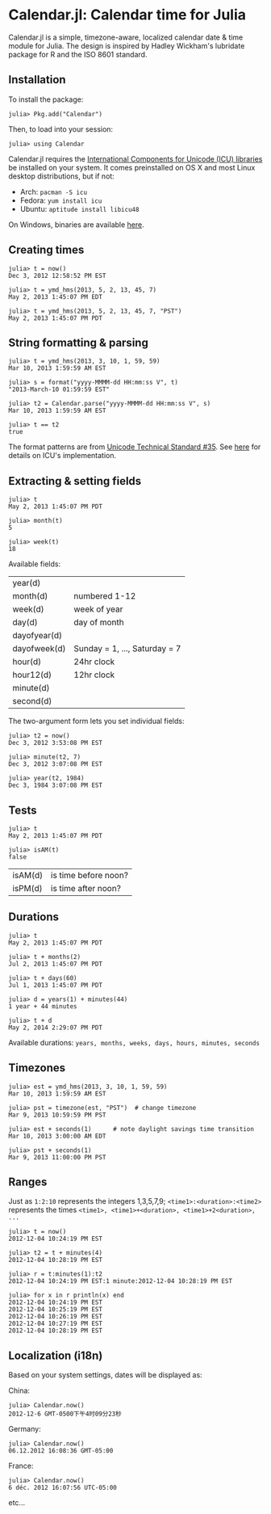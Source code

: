 Calendar.jl: Calendar time for Julia
====================================

Calendar.jl is a simple, timezone-aware, localized calendar date & time module for Julia.
The design is inspired by Hadley Wickham's lubridate package for R and the ISO 8601 standard.

Installation
------------

To install the package:

    julia> Pkg.add("Calendar")

Then, to load into your session:

    julia> using Calendar

Calendar.jl requires the [International Components for Unicode (ICU) libraries](http://site.icu-project.org/)
be installed on your system. It comes preinstalled on OS X and most Linux desktop distributions, but if not:

* Arch: `pacman -S icu`
* Fedora: `yum install icu`
* Ubuntu: `aptitude install libicu48`

On Windows, binaries are available [here](http://site.icu-project.org/download).

Creating times
--------------

```jlcon
julia> t = now()
Dec 3, 2012 12:58:52 PM EST

julia> t = ymd_hms(2013, 5, 2, 13, 45, 7)
May 2, 2013 1:45:07 PM EDT

julia> t = ymd_hms(2013, 5, 2, 13, 45, 7, "PST")
May 2, 2013 1:45:07 PM PDT
```

String formatting & parsing
---------------------------

```jlcon
julia> t = ymd_hms(2013, 3, 10, 1, 59, 59)
Mar 10, 2013 1:59:59 AM EST

julia> s = format("yyyy-MMMM-dd HH:mm:ss V", t)
"2013-March-10 01:59:59 EST"

julia> t2 = Calendar.parse("yyyy-MMMM-dd HH:mm:ss V", s)
Mar 10, 2013 1:59:59 AM EST

julia> t == t2
true
```

The format patterns are from
[Unicode Technical Standard #35](http://www.unicode.org/reports/tr35/tr35-dates.html#Date_Format_Patterns).
See [here](http://userguide.icu-project.org/formatparse/datetime) for details on ICU's implementation.

Extracting & setting fields
---------------------------

```jlcon
julia> t
May 2, 2013 1:45:07 PM PDT

julia> month(t)
5

julia> week(t)
18
```

Available fields:

<table>
<tr><td>
    year(d)       </td><td>
</td></tr>
<tr><td>
    month(d)      </td><td> numbered 1-12
</td></tr>
<tr><td>
    week(d)       </td><td> week of year
</td></tr>
<tr><td>
    day(d)        </td><td> day of month
</td></tr>
<tr><td>
    dayofyear(d)  </td><td>
</td></tr>
<tr><td>
    dayofweek(d)  </td><td> Sunday = 1, ..., Saturday = 7
</td></tr>
<tr><td>
    hour(d)       </td><td> 24hr clock
</td></tr>
<tr><td>
    hour12(d)     </td><td> 12hr clock
</td></tr>
<tr><td>
    minute(d)     </td><td>
</td></tr>
<tr><td>
    second(d)     </td><td>
</td></tr>
</table>

The two-argument form lets you set individual fields:

```jlcon
julia> t2 = now()
Dec 3, 2012 3:53:08 PM EST

julia> minute(t2, 7)
Dec 3, 2012 3:07:08 PM EST

julia> year(t2, 1984)
Dec 3, 1984 3:07:08 PM EST
```
 
Tests
-----

```jlcon
julia> t
May 2, 2013 1:45:07 PM PDT

julia> isAM(t)
false
```

<table>
<tr><td>
    isAM(d)       </td><td> is time before noon?
</td></tr>
<tr><td>
    isPM(d)       </td><td> is time after noon?
</td></tr>
</table>

Durations
---------

```jlcon
julia> t
May 2, 2013 1:45:07 PM PDT

julia> t + months(2)
Jul 2, 2013 1:45:07 PM PDT

julia> t + days(60)
Jul 1, 2013 1:45:07 PM PDT

julia> d = years(1) + minutes(44)
1 year + 44 minutes

julia> t + d
May 2, 2014 2:29:07 PM PDT
```

Available durations: `years, months, weeks, days, hours, minutes, seconds`

Timezones
---------

```jlcon
julia> est = ymd_hms(2013, 3, 10, 1, 59, 59)
Mar 10, 2013 1:59:59 AM EST

julia> pst = timezone(est, "PST")  # change timezone
Mar 9, 2013 10:59:59 PM PST

julia> est + seconds(1)      # note daylight savings time transition
Mar 10, 2013 3:00:00 AM EDT

julia> pst + seconds(1)
Mar 9, 2013 11:00:00 PM PST
```

Ranges
------

Just as `1:2:10` represents the integers 1,3,5,7,9; `<time1>:<duration>:<time2>`
represents the times `<time1>, <time1>+<duration>, <time1>+2<duration>, ...`

```jlcon
julia> t = now()
2012-12-04 10:24:19 PM EST

julia> t2 = t + minutes(4)
2012-12-04 10:28:19 PM EST

julia> r = t:minutes(1):t2
2012-12-04 10:24:19 PM EST:1 minute:2012-12-04 10:28:19 PM EST

julia> for x in r println(x) end
2012-12-04 10:24:19 PM EST
2012-12-04 10:25:19 PM EST
2012-12-04 10:26:19 PM EST
2012-12-04 10:27:19 PM EST
2012-12-04 10:28:19 PM EST
```

Localization (i18n)
-------------------

Based on your system settings, dates will be displayed as:

China:
```jlcon
julia> Calendar.now()
2012-12-6 GMT-0500下午4时09分23秒
```

Germany:
```jlcon
julia> Calendar.now()
06.12.2012 16:08:36 GMT-05:00
```

France:
```jlcon
julia> Calendar.now()
6 déc. 2012 16:07:56 UTC-05:00
```

etc...
